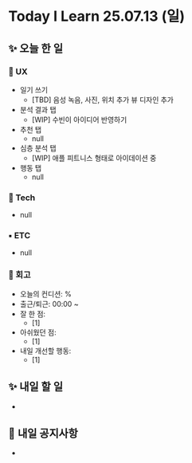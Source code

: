 # Today I Learn 25.07.13 (일)

## ✨ 오늘 한 일
### 🔹 UX
* 일기 쓰기
    * [TBD] 음성 녹음, 사진, 위치 추가 뷰 디자인 추가
* 분석 결과 탭
    * [WIP] 수빈이 아이디어 반영하기
* 추천 탭
    * null
* 심층 분석 탭
    * [WIP] 애플 피트니스 형태로 아이데이션 중
* 행동 탭
    * null

### 🔸 Tech
 * null

### ▪️ ETC
 * null

### 📍 회고
 * 오늘의 컨디션: %
 * 출근/퇴근: 00:00 ~ 
 * 잘 한 점:
    * [1] 
 * 아쉬웠던 점: 
    * [1] 
 * 내일 개선할 행동: 
    * [1] 


## ✨ 내일 할 일
 * 


## 📢 내일 공지사항
 * 